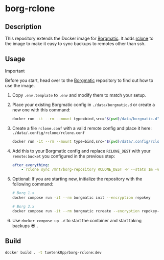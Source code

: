 # borg-rclone

## Description

This repository extends the Docker image for [Borgmatic](https://github.com/borgmatic-collective/docker-borgmatic).
It adds [rclone](https://rclone.org/) to the image to make it easy to sync backups to remotes other than ssh.

## Usage

> [!IMPORTANT]
> Before you start, head over to the [Borgmatic](https://github.com/borgmatic-collective/docker-borgmatic) repository to find out how to use the image.

1. Copy `.env.template` to `.env` and modify them to match your setup.
2. Place your existing Borgmatic config in `./data/borgmatic.d` or create a new one with this command:

   ```bash
   docker run -it --rm --mount type=bind,src="$(pwd)/data/borgmatic.d",target="/etc/borgmatic.d" ghcr.io/tuetenk0pp/borg-rclone bash -c "borgmatic config generate -d /etc/borgmatic.d/config.yaml"
   ```

3. Create a file `rclone.conf` with a valid remote config and place it here: `./data/.config/rclone/rclone.conf`

   ```bash
   docker run -it --rm --mount type=bind,src="$(pwd)/data/.config/rclone",target="/root/.config/rclone" ghcr.io/tuetenk0pp/borg-rclone bash -c "rclone config"
   ```

4. Add this to your Borgmatic config and replace `RCLONE_DEST` with your `remote:bucket` you configured in the previous step:

    ```yml
    after_everything:
        - rclone sync /mnt/borg-repository RCLONE_DEST -P --stats 1m -v 2>&1 && echo Completed actions.
    ```

5. Optional: If you are starting new, initialize the repository with the following command:

   ```bash
   # Borg 1.x
   docker compose run -it --rm borgmatic init --encryption repokey

   # Borg 2.x
   docker compose run -it --rm borgmatic rcreate --encryption repokey-aes-ocb
   ```

6. Use `docker compose up -d` to start the container and start taking backups :sunglasses: .

## Build

```bash
docker build . -t tuetenk0pp/borg-rclone:dev
```
